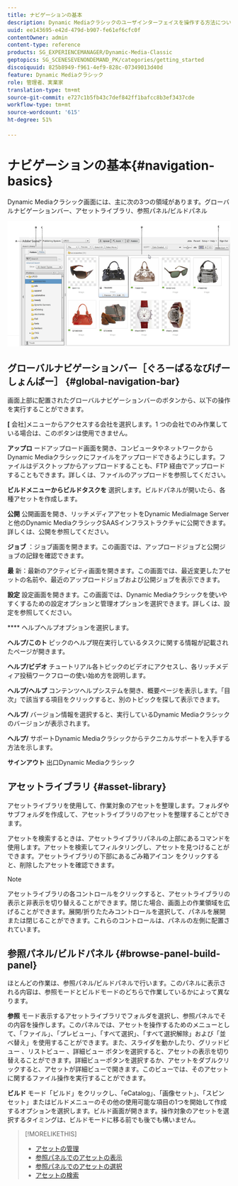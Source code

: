 ```yaml
---
title: ナビゲーションの基本
description: Dynamic Mediaクラシックのユーザインターフェイスを操作する方法について説明します。
uuid: ee143695-e42d-479d-b907-fe61ef6cfc0f
contentOwner: admin
content-type: reference
products: SG_EXPERIENCEMANAGER/Dynamic-Media-Classic
geptopics: SG_SCENESEVENONDEMAND_PK/categories/getting_started
discoiquuid: 825b8949-f961-4ef9-828c-07349013d40d
feature: Dynamic Mediaクラシック
role: 管理者、実業家
translation-type: tm+mt
source-git-commit: e727c1b5fb43c7def842ff1bafcc8b3ef3437cde
workflow-type: tm+mt
source-wordcount: '615'
ht-degree: 51%

---
```



# ナビゲーションの基本{#navigation-basics}

Dynamic Mediaクラシック画面には、主に次の3つの領域があります。グローバルナビゲーションバー、アセットライブラリ、参照パネル/ビルドパネル

![ナビゲーションの基本](/help/assets/gs_navigation_basics_popup_popup.png)

## グローバルナビゲーションバー［ぐろーばるなびげーしょんばー］ {#global-navigation-bar}

画面上部に配置されたグローバルナビゲーションバーのボタンから、以下の操作を実行することができます。

**[** 会社]メニューからアクセスする会社を選択します。1 つの会社でのみ作業している場合は、このボタンは使用できません。

**アップロ** ードアップロード画面を開き、コンピュータやネットワークからDynamic Mediaクラシックにファイルをアップロードできるようにします。ファイルはデスクトップからアップロードすることも、FTP 経由でアップロードすることもできます。詳しくは、ファイルのアップロードを参照してください。

**ビルドメニューからビルドタスクを** 選択します。ビルドパネルが開いたら、各種アセットを作成します。

**公開** 公開画面を開き、リッチメディアアセットをDynamic MediaImage Serverと他のDynamic MediaクラシックSAASインフラストラクチャに公開できます。詳しくは、公開を参照してください。

**ジョブ** ：ジョブ画面を開きます。この画面では、アップロードジョブと公開ジョブの記録を確認できます。

**最** 新：最新のアクティビティ画面を開きます。この画面では、最近変更したアセットの名前や、最近のアップロードジョブおよび公開ジョブを表示できます。

**設定** 設定画面を開きます。この画面では、Dynamic Mediaクラシックを使いやすくするための設定オプションと管理オプションを選択できます。詳しくは、設定を参照してください。

**** ヘルプヘルプオプションを選択します。

**ヘルプ/このト** ピックのヘルプ現在実行しているタスクに関する情報が記載されたページが開きます。

**ヘルプ/ビデオ** チュートリアル各トピックのビデオにアクセスし、各リッチメディア投稿ワークフローの使い始め方を説明します。

**ヘルプ/ヘルプ** コンテンツヘルプシステムを開き、概要ページを表示します。「目次」で該当する項目をクリックすると、別のトピックを探して表示できます。

**ヘルプ/** バージョン情報を選択すると、実行しているDynamic Mediaクラシックのバージョンが表示されます。

**ヘルプ/** サポートDynamic Mediaクラシックからテクニカルサポートを入手する方法を示します。

**サインアウト** 出口Dynamic Mediaクラシック

## アセットライブラリ {#asset-library}

アセットライブラリを使用して、作業対象のアセットを整理します。フォルダやサブフォルダを作成して、アセットライブラリのアセットを整理することができます。

アセットを検索するときは、アセットライブラリパネルの上部にあるコマンドを使用します。アセットを検索してフィルタリングし、アセットを見つけることができます。アセットライブラリの下部にあるごみ箱アイコン  をクリックすると、削除したアセットを確認できます。

>[!NOTE]
>
>アセットライブラリの各コントロールをクリックすると、アセットライブラリの表示と非表示を切り替えることができます。閉じた場合、画面上の作業領域を広げることができます。展開/折りたたみコントロールを選択して、パネルを展開または閉じることができます。これらのコントロールは、パネルの左側に配置されています。

## 参照パネル/ビルドパネル {#browse-panel-build-panel}

ほとんどの作業は、参照パネル/ビルドパネルで行います。このパネルに表示される内容は、参照モードとビルドモードのどちらで作業しているかによって異なります。

**参照** モード表示するアセットライブラリでフォルダを選択し、参照パネルでその内容を操作します。このパネルでは、アセットを操作するためのメニューとして、「ファイル」、「プレビュー」、「すべて選択」、「すべて選択解除」および「並べ替え」を使用することができます。また、スライダを動かしたり、グリッドビュー 、リストビュー 、詳細ビュー  ボタンを選択すると、アセットの表示を切り替えることができます。詳細ビューボタンを選択するか、アセットをダブルクリックすると、アセットが詳細ビューで開きます。このビューでは、そのアセットに関するファイル操作を実行することができます。

**ビルド** モード「ビルド」をクリックし、「eCatalog」、「画像セット」、「スピンセット」またはビルドメニューのその他の使用可能な項目の1つを開始して作成するオプションを選択します。ビルド画面が開きます。操作対象のアセットを選択するタイミングは、ビルドモードに移る前でも後でも構いません。

>[!MORELIKETHIS]
>
>* [アセットの管理](about-managing-assets.md)
>* [参照パネルでのアセットの表示](viewing-assets-browse-panel.md#viewing_assets_in_the_browse_panel)
>* [参照パネルでのアセットの選択](selecting-assets-browse-panel.md#selecting_assets_in_the_browse_panel)
>* [アセットの検索](searching-assets.md#searching_assets)

